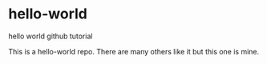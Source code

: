 # hello-world
hello world github tutorial

This is a hello-world repo. There are many others like it but this one is mine.

